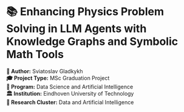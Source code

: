 # 📚 Enhancing Physics Problem Solving in LLM Agents with Knowledge Graphs and Symbolic Math Tools

**👤 Author:** Sviatoslav Gladkykh  
**🎓 Project Type:** MSc Graduation Project  
**📘 Program:** Data Science and Artificial Intelligence  
**🏛 Institution:** Eindhoven University of Technology  
**🔬 Research Cluster:** Data and Artificial Intelligence  


